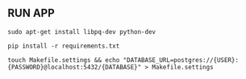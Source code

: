RUN APP
---
```
sudo apt-get install libpq-dev python-dev
```

```
pip install -r requirements.txt
```

```
touch Makefile.settings && echo "DATABASE_URL=postgres://{USER}:{PASSWORD}@localhost:5432/{DATABASE}" > Makefile.settings
```